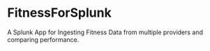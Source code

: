 # FitnessForSplunk
A Splunk App for Ingesting Fitness Data from multiple providers and comparing performance.
